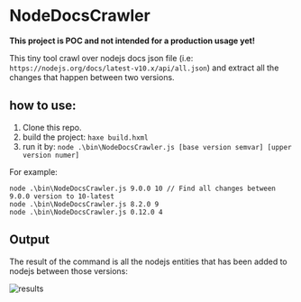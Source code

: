 # NodeDocsCrawler

**This project is POC and not intended for a production usage yet!**

This tiny tool crawl over nodejs docs json file (i.e: `https://nodejs.org/docs/latest-v10.x/api/all.json`) and extract all the changes that happen between two versions.

## how to use:

1. Clone this repo.
2. build the project: `haxe build.hxml`
3. run it by: `node .\bin\NodeDocsCrawler.js [base version semvar] [upper version numer]`

For example:
```
node .\bin\NodeDocsCrawler.js 9.0.0 10 // Find all changes between 9.0.0 version to 10-latest
node .\bin\NodeDocsCrawler.js 8.2.0 9
node .\bin\NodeDocsCrawler.js 0.12.0 4
```

## Output
The result of the command is all the nodejs entities that has been added to nodejs between those versions:

![results](https://user-images.githubusercontent.com/11459632/40736348-7cdf65c2-6446-11e8-9ce1-da56fac8b58d.png)
